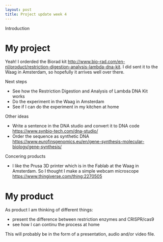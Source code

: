 ```yaml
---
layout: post
title: Project update week 4
---
```


Introduction

# My project

Yeah! I orderded the Biorad kit <http://www.bio-rad.com/en-nl/product/restriction-digestion-analysis-lambda-dna-kit>.
I did sent it to the Waag in Amsterdam, so hopefully it arrives well over there.

Next steps
* See how the Restriction Digestion and Analysis of Lambda DNA Kit works
* Do the experiment in the Waag in Amsterdam
* See if I can do the experiment in my kitchen at home

Other ideas
* Write a sentence in the DNA studio and convert it to DNA code <https://www.synbio-tech.com/dna-studio/>
* Order the sequence as synthetic DNA <https://www.eurofinsgenomics.eu/en/gene-synthesis-molecular-biology/gene-synthesis/>

Concering products
* I like the Prusa 3D printer which is in the Fablab at the Waag in Amsterdam. So I thought I make a simple webcam microscope <https://www.thingiverse.com/thing:2270505>

# My product

As product I am thinking of different things:
* present the difference between restriction enzymes and CRISPR/cas9
* see how I can continu the process at home

This will probably be in the form of a presentation, audio and/or video file.
